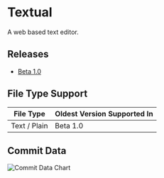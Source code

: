 # Textual

A web based text editor.

## Releases

- [Beta 1.0](<https://github.com/https123456789/Textual/releases/tag/Beta-1.0>)

## File Type Support

| File Type | Oldest Version Supported In |
|-----------|----------------------|
| Text / Plain | Beta 1.0 |

## Commit Data

![Commit Data Chart](<https://textual-info.https12345678.repl.co/commitChart.png>)